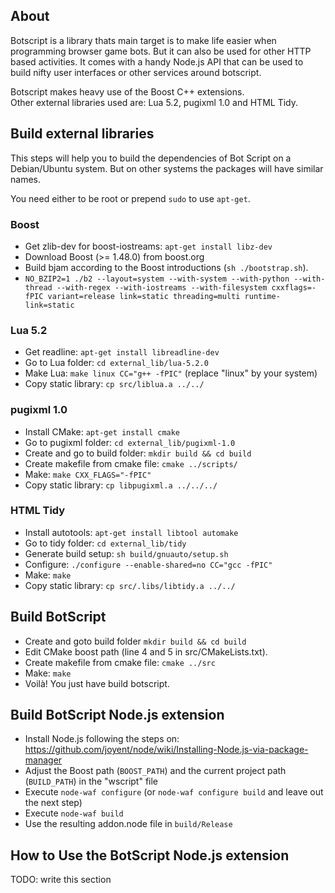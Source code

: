 About
-----

Botscript is a library thats main target is to make life easier when programming
browser game bots. But it can also be used for other HTTP based activities.
It comes with a handy Node.js API that can be used to build
nifty user interfaces or other services around botscript.

Botscript makes heavy use of the Boost C++ extensions.  
Other external libraries used are: Lua 5.2, pugixml 1.0 and HTML Tidy.

Build external libraries
------------------------

This steps will help you to build the dependencies of Bot Script on
a Debian/Ubuntu system. But on other systems the packages will have similar names.

You need either to be root or prepend `sudo` to use `apt-get`.

### Boost
  - Get zlib-dev for boost-iostreams: `apt-get install libz-dev`
  - Download Boost (>= 1.48.0) from boost.org
  - Build bjam according to the Boost introductions (`sh ./bootstrap.sh`).
  - `NO_BZIP2=1 ./b2 --layout=system --with-system --with-python --with-thread --with-regex --with-iostreams --with-filesystem cxxflags=-fPIC variant=release link=static threading=multi runtime-link=static`

### Lua 5.2
  - Get readline: `apt-get install libreadline-dev`
  - Go to Lua folder: `cd external_lib/lua-5.2.0`
  - Make Lua: `make linux CC="g++ -fPIC"` (replace "linux" by your system)
  - Copy static library: `cp src/liblua.a ../../`

### pugixml 1.0
  - Install CMake: `apt-get install cmake`
  - Go to pugixml folder: `cd external_lib/pugixml-1.0`
  - Create and go to build folder: `mkdir build && cd build`
  - Create makefile from cmake file: `cmake ../scripts/`
  - Make: `make CXX_FLAGS="-fPIC"`
  - Copy static library: `cp libpugixml.a ../../../`

### HTML Tidy
  - Install autotools: `apt-get install libtool automake`
  - Go to tidy folder: `cd external_lib/tidy`
  - Generate build setup: `sh build/gnuauto/setup.sh`
  - Configure: `./configure --enable-shared=no CC="gcc -fPIC"`
  - Make: `make`
  - Copy static library: `cp src/.libs/libtidy.a ../../`


Build BotScript
---------------

  - Create and goto build folder `mkdir build && cd build`
  - Edit CMake boost path (line 4 and 5 in src/CMakeLists.txt).
  - Create makefile from cmake file: `cmake ../src`
  - Make: `make`
  - Voilà! You just have build botscript.

Build BotScript Node.js extension
---------------------------------

  - Install Node.js following the steps on:
    https://github.com/joyent/node/wiki/Installing-Node.js-via-package-manager
  - Adjust the Boost path (`BOOST_PATH`) and the current project path (`BUILD_PATH`) in the "wscript" file
  - Execute `node-waf configure`
    (or `node-waf configure build` and leave out the next step)
  - Execute `node-waf build`
  - Use the resulting addon.node file in `build/Release`

How to Use the BotScript Node.js extension
------------------------------------------

TODO: write this section
